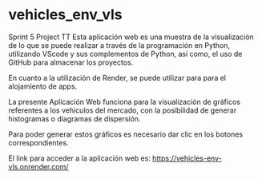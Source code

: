# vehicles_env_vls
Sprint 5 Project TT
Esta aplicación web es una muestra de la visualización de lo que se puede realizar a través de la programación en Python, utilizando VScode y sus complementos de Python, así como, el uso de GitHub para almacenar los proyectos.

En cuanto a la utilización de Render, se puede utilizar para para el alojamiento de apps.

La presente Aplicación Web funciona para la visualización de gráficos referentes a los vehiculos del mercado, con la posibilidad de generar histogramas o diagramas de dispersión.

Para poder generar estos gráficos es necesario dar clic en los botones correspondientes.

El link para acceder a la aplicación web es: https://vehicles-env-vls.onrender.com/
